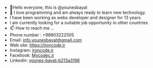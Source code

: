 - 👋Hello everyone, this is @younesbayat
- 👀 I love programming and am always ready to learn new technology.
- I have been working as  webs developer and designer for 13 years.
- I am currently looking for a suitable job opportunity in other countries
- 📫 How to reach me ...
- Phone number : +98903222505
- Email: info.younesbayat@gmail.com
- Web site: https://ironcode.ir
- Instagram:  [ironcode.ir](https://instagram.com/ironcode.ir)
- Facebook: [Mycodec.ir](https://www.facebook.com/mycodec.ir)
- Linkedin: [younes-bayat-b213a3196](https://www.linkedin.com/in/younes-bayat-b213a3196)

<!---
younesbayat/younesbayat is a ✨ special ✨ repository because its `README.md` (this file) appears on your GitHub profile.
You can click the Preview link to take a look at your changes.
--->
